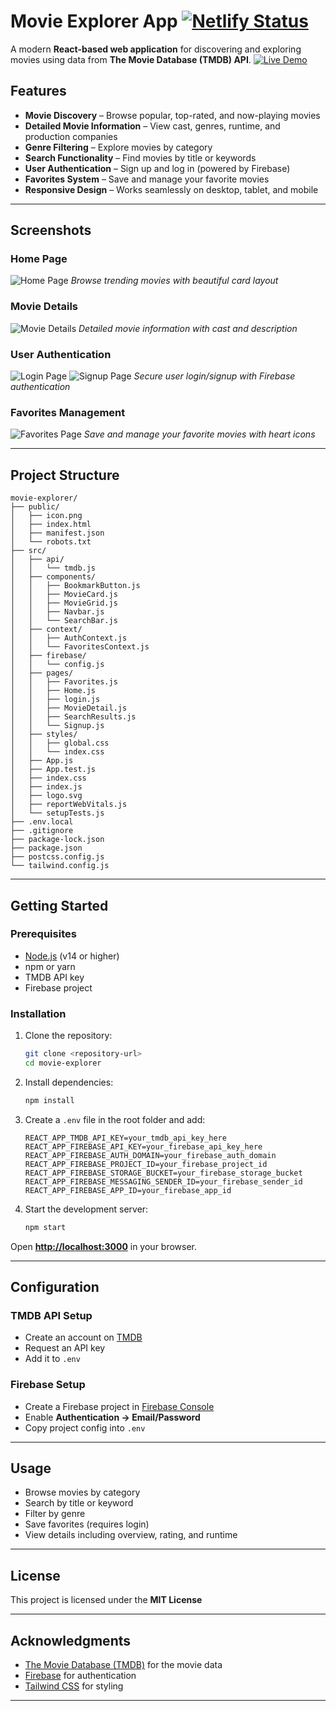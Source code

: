 # Movie Explorer App [![Netlify Status](https://api.netlify.com/api/v1/badges/04893a81-0f99-4f59-9906-c6d0b2446935/deploy-status)](https://app.netlify.com/sites/pick-ur-movie/deploys)

A modern **React-based web application** for discovering and exploring movies using data from **The Movie Database (TMDB) API**.
[![Live Demo](https://img.shields.io/badge/Live-Demo-blue?style=for-the-badge&logo=netlify)](https://pick-ur-movie.netlify.app/)

## Features

* **Movie Discovery** – Browse popular, top-rated, and now-playing movies
* **Detailed Movie Information** – View cast, genres, runtime, and production companies
* **Genre Filtering** – Explore movies by category
* **Search Functionality** – Find movies by title or keywords
* **User Authentication** – Sign up and log in (powered by Firebase)
* **Favorites System** – Save and manage your favorite movies
* **Responsive Design** – Works seamlessly on desktop, tablet, and mobile

---

## Screenshots

### Home Page
![Home Page](https://github.com/user-attachments/assets/d67883bb-2b96-4e5e-aeb4-1b5ee5a8c892)
*Browse trending movies with beautiful card layout*

### Movie Details  
![Movie Details](https://github.com/user-attachments/assets/5969e01b-fb92-4dfc-bb41-263ad54b02f1)
*Detailed movie information with cast and description*

### User Authentication
![Login Page](https://github.com/user-attachments/assets/b670d1a6-1689-4c85-8c17-8d8e380ff02a)
![Signup Page](https://github.com/user-attachments/assets/1a0d03c7-2267-496c-9faa-0ede40f8f40b)
*Secure user login/signup with Firebase authentication*

### Favorites Management
![Favorites Page](https://github.com/user-attachments/assets/b76ee82d-c441-46bd-9eb0-a048ad042539)
*Save and manage your favorite movies with heart icons*

---

## Project Structure

```
movie-explorer/
├── public/
│   ├── icon.png
│   ├── index.html
│   ├── manifest.json
│   └── robots.txt
├── src/
│   ├── api/
│   │   └── tmdb.js
│   ├── components/
│   │   ├── BookmarkButton.js
│   │   ├── MovieCard.js
│   │   ├── MovieGrid.js
│   │   ├── Navbar.js
│   │   └── SearchBar.js
│   ├── context/
│   │   ├── AuthContext.js
│   │   └── FavoritesContext.js
│   ├── firebase/
│   │   └── config.js
│   ├── pages/
│   │   ├── Favorites.js
│   │   ├── Home.js
│   │   ├── login.js          
│   │   ├── MovieDetail.js
│   │   ├── SearchResults.js
│   │   └── Signup.js
│   ├── styles/
│   │   ├── global.css
│   │   └── index.css
│   ├── App.js
│   ├── App.test.js
│   ├── index.css
│   ├── index.js
│   ├── logo.svg
│   ├── reportWebVitals.js
│   └── setupTests.js
├── .env.local
├── .gitignore
├── package-lock.json
├── package.json
├── postcss.config.js
└── tailwind.config.js
```

---

## Getting Started

### Prerequisites

* [Node.js](https://nodejs.org/) (v14 or higher)
* npm or yarn
* TMDB API key
* Firebase project

### Installation

1. Clone the repository:

   ```bash
   git clone <repository-url>
   cd movie-explorer
   ```

2. Install dependencies:

   ```bash
   npm install
   ```

3. Create a `.env` file in the root folder and add:

   ```env
   REACT_APP_TMDB_API_KEY=your_tmdb_api_key_here
   REACT_APP_FIREBASE_API_KEY=your_firebase_api_key_here
   REACT_APP_FIREBASE_AUTH_DOMAIN=your_firebase_auth_domain
   REACT_APP_FIREBASE_PROJECT_ID=your_firebase_project_id
   REACT_APP_FIREBASE_STORAGE_BUCKET=your_firebase_storage_bucket
   REACT_APP_FIREBASE_MESSAGING_SENDER_ID=your_firebase_sender_id
   REACT_APP_FIREBASE_APP_ID=your_firebase_app_id
   ```

4. Start the development server:

   ```bash
   npm start
   ```

Open **[http://localhost:3000](http://localhost:3000)** in your browser.

---

## Configuration

### TMDB API Setup

* Create an account on [TMDB](https://www.themoviedb.org/)
* Request an API key
* Add it to `.env`

### Firebase Setup

* Create a Firebase project in [Firebase Console](https://console.firebase.google.com/)
* Enable **Authentication → Email/Password**
* Copy project config into `.env`

---

## Usage

* Browse movies by category
* Search by title or keyword
* Filter by genre
* Save favorites (requires login)
* View details including overview, rating, and runtime

---

## License

This project is licensed under the **MIT License** 

---

## Acknowledgments

* [The Movie Database (TMDB)](https://www.themoviedb.org/) for the movie data
* [Firebase](https://firebase.google.com/) for authentication
* [Tailwind CSS](https://tailwindcss.com/) for styling

---
